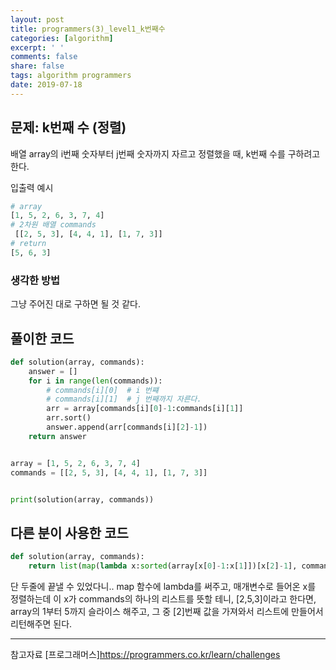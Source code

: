 ```yaml
---
layout: post
title: programmers(3)_level1_k번째수
categories: [algorithm]
excerpt: ' '
comments: false
share: false
tags: algorithm programmers
date: 2019-07-18
---
```


## 문제: k번째 수 (정렬)

배열 array의 i번째 숫자부터 j번째 숫자까지 자르고 정렬했을 때, k번째 수를 구하려고 한다.

입출력 예시

```python
# array
[1, 5, 2, 6, 3, 7, 4]
# 2차원 배열 commands
 [[2, 5, 3], [4, 4, 1], [1, 7, 3]]
# return
[5, 6, 3]
```

### 생각한 방법

그냥 주어진 대로 구하면 될 것 같다.

## 풀이한 코드

```python
def solution(array, commands):
    answer = []
    for i in range(len(commands)):
        # commands[i][0]  # i 번쨰
        # commands[i][1]  # j 번째까지 자른다.
        arr = array[commands[i][0]-1:commands[i][1]]
        arr.sort()
        answer.append(arr[commands[i][2]-1])
    return answer


array = [1, 5, 2, 6, 3, 7, 4]
commands = [[2, 5, 3], [4, 4, 1], [1, 7, 3]]


print(solution(array, commands))

```

## 다른 분이 사용한 코드

```python
def solution(array, commands):
    return list(map(lambda x:sorted(array[x[0]-1:x[1]])[x[2]-1], commands))

```

단 두줄에 끝낼 수 있었다니..
map 함수에 lambda를 써주고, 매개변수로 들어온 x를 정렬하는데
이 x가 commands의 하나의 리스트를 뜻할 테니,
[2,5,3]이라고 한다면, array의 1부터 5까지 슬라이스 해주고, 그 중 [2]번째 값을 가져와서
리스트에 만들어서 리턴해주면 된다.

---

참고자료
[프로그래머스]<https://programmers.co.kr/learn/challenges>

